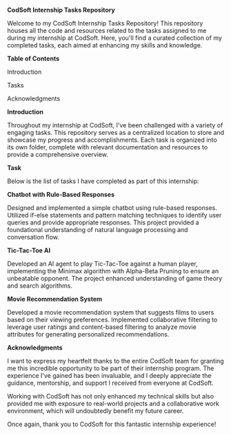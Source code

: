 **CodSoft Internship Tasks Repository**     

Welcome to my CodSoft Internship Tasks Repository! This repository houses all the code and resources related to the tasks assigned to me during my internship at CodSoft. Here, you'll find a curated collection of my completed tasks, each aimed at enhancing my skills and knowledge.


**Table of Contents**

Introduction

Tasks

Acknowledgments


**Introduction**

Throughout my internship at CodSoft, I've been challenged with a variety of engaging tasks. This repository serves as a centralized location to store and showcase my progress and accomplishments. Each task is organized into its own folder, complete with relevant documentation and resources to provide a comprehensive overview.



**Task**

Below is the list of tasks I have completed as part of this internship:


**Chatbot with Rule-Based Responses**

Designed and implemented a simple chatbot using rule-based responses. Utilized if-else statements and pattern matching techniques to identify user queries and provide appropriate responses. This project provided a foundational understanding of natural language processing and conversation flow.






**Tic-Tac-Toe AI**

Developed an AI agent to play Tic-Tac-Toe against a human player, implementing the Minimax algorithm with Alpha-Beta Pruning to ensure an unbeatable opponent. The project enhanced understanding of game theory and search algorithms.




**Movie Recommendation System**

Developed a movie recommendation system that suggests films to users based on their viewing preferences. Implemented collaborative filtering to leverage user ratings and content-based filtering to analyze movie attributes for generating personalized recommendations.





**Acknowledgments**


I want to express my heartfelt thanks to the entire CodSoft team for granting me this incredible opportunity to be part of their internship program. The experience I've gained has been invaluable, and I deeply appreciate the guidance, mentorship, and support I received from everyone at CodSoft.

Working with CodSoft has not only enhanced my technical skills but also provided me with exposure to real-world projects and a collaborative work environment, which will undoubtedly benefit my future career.

Once again, thank you to CodSoft for this fantastic internship experience!

